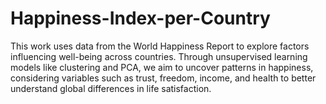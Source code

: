 # Happiness-Index-per-Country
This work uses data from the World Happiness Report to explore factors influencing well-being across countries. Through unsupervised learning models like clustering and PCA, we aim to uncover patterns in happiness, considering variables such as trust, freedom, income, and health to better understand global differences in life satisfaction.
